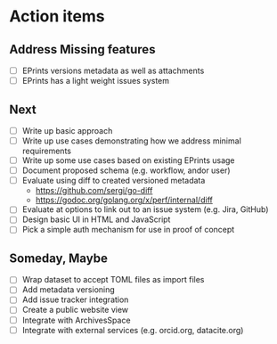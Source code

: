 
# Action items

## Address Missing features

+ [ ] EPrints versions metadata as well as attachments
+ [ ] EPrints has a light weight issues system

## Next

+ [ ] Write up basic approach
+ [ ] Write up use cases demonstrating how we address minimal requirements
+ [ ] Write up some use cases based on existing EPrints usage
+ [ ] Document proposed schema (e.g. workflow, andor user)
+ [ ] Evaluate using diff to created versioned metadata
    + https://github.com/sergi/go-diff
    + https://godoc.org/golang.org/x/perf/internal/diff
+ [ ] Evaluate at options to link out to an issue system (e.g. Jira, GitHub)
+ [ ] Design basic UI in HTML and JavaScript
+ [ ] Pick a simple auth mechanism for use in proof of concept

## Someday, Maybe

+ [ ] Wrap dataset to accept TOML files as import files
+ [ ] Add metadata versioning
+ [ ] Add issue tracker integration
+ [ ] Create a public website view
+ [ ] Integrate with ArchivesSpace
+ [ ] Integrate with external services (e.g. orcid.org, datacite.org)
